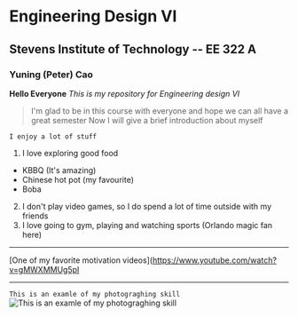 # Engineering Design VI 
## Stevens Institute of Technology -- EE 322 A
### Yuning (Peter) Cao

**Hello Everyone** 
*This is my repository for Engineering design VI*
>I'm glad to be in this course with everyone and hope we can all have a great semester
>Now I will give a brief introduction about myself

`I enjoy a lot of stuff`
1. I love exploring good food
- KBBQ (It's amazing)
- Chinese hot pot (my favourite)
- Boba
2. I don't play video games, so I do spend a lot of time outside with my friends
3. I love going to gym, playing and watching sports (Orlando magic fan here)

---

[One of my favorite motivation videos](https://www.youtube.com/watch?v=gMWXMMUg5pI

---
`This is an examle of my photograghing skill`
![This is an examle of my photograghing skill](https://github.com/user-attachments/assets/82a1cd39-0ff5-4bf7-bc04-8053330bad4e)

